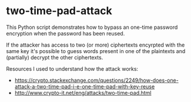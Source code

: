# two-time-pad-attack

This Python script demonstrates how to bypass an one-time password encryption when the password has been reused.

If the attacker has access to two (or more) ciphertexts encyrpted with the same key it's possible to guess words present in one of the plaintexts and (partially) decrypt the other ciphertexts.

Resources I used to understand how the attack works:

- https://crypto.stackexchange.com/questions/2249/how-does-one-attack-a-two-time-pad-i-e-one-time-pad-with-key-reuse
- http://www.crypto-it.net/eng/attacks/two-time-pad.html
